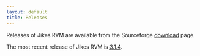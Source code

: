 ```yaml
---
layout: default 
title: Releases
---
```


Releases of Jikes RVM are available from the Sourceforge [download](http://sourceforge.net/project/showfiles.php?group_id=128805) page.

The most recent release of Jikes RVM is [3.1.4](http://sourceforge.net/projects/jikesrvm/files/jikesrvm/3.1.4/JikesRVM-3.1.4.tar.gz/download).


